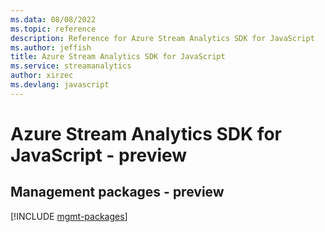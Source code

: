 ```yaml
---
ms.data: 08/08/2022
ms.topic: reference
description: Reference for Azure Stream Analytics SDK for JavaScript
ms.author: jeffish
title: Azure Stream Analytics SDK for JavaScript
ms.service: streamanalytics
author: xirzec
ms.devlang: javascript
---
```

# Azure Stream Analytics SDK for JavaScript - preview

## Management packages - preview
[!INCLUDE [mgmt-packages](stream-analytics-mgmt-index.md)]